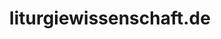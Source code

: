 ---
title: liturgiewissenschaft.de
description: Arbeitsgemeinschaft katholischer LiturgiewissenschaftlerInnen im deutschen Sprachgebiet 
link: http://liturgiewissenschaft.de
categories: [WordPress, Kundenprojekt]
---